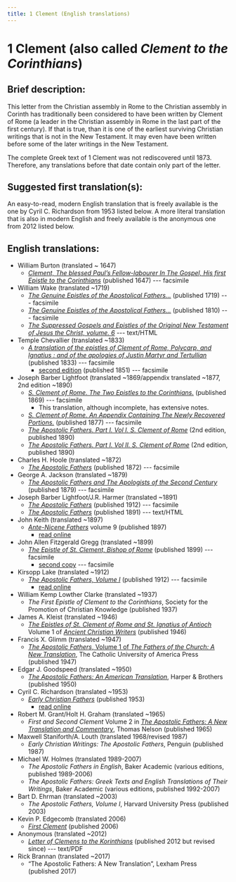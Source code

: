 ```yaml
---
title: 1 Clement (English translations)
---
```


# 1 Clement (also called *Clement to the Corinthians*)

## Brief description:

This letter from the Christian assembly in Rome to the Christian assembly in Corinth has traditionally been considered to have been written by Clement of Rome (a leader in the Christian assembly in Rome in the last part of the first century). If that is true, than it is one of the earliest surviving Christian writings that is not in the New Testament. It may even have been written before some of the later writings in the New Testament. 

The complete Greek text of 1 Clement was not rediscovered until 1873. Therefore, any translations before that date contain only part of the letter.

## Suggested first translation(s):

An easy-to-read, modern English translation that is freely available is the one by Cyril C. Richardson from 1953 listed below. A more literal translation that is also in modern English and freely available is the anonymous one from 2012 listed below.

## English translations:
* William Burton (translated ~ 1647)
  * [*Clement, The blessed Paul’s Fellow-labourer In The Gospel, His first Epistle to the Corinthians*](https://archive.org/details/ClementTheBlessedPaulsFellow-labourerInTheGospelHisFirstEpistleTo) (published 1647) --- facsimile
* William Wake (translated ~1719)
  * [*The Genuine Epistles of the Apostolical Fathers...*](https://archive.org/details/genuineepistleso1719wake) (published 1719) --- facsimile
  * [*The Genuine Epistles of the Apostolical Fathers...*](https://archive.org/details/genuineepistleso01wake) (published 1810) --- facsimile
  * [*The Suppressed Gospels and Epistles of the Original New Testament of Jesus the Christ, volume. 6*](http://www.gutenberg.org/ebooks/6512) --- text/HTML
* Temple Chevallier (translated ~1833)
  * [*A translation of the epistles of Clement of Rome, Polycarp, and Ignatius : and of the apologies of Justin Martyr and Tertullian*](https://archive.org/details/ATranslationOfTheEpistlesOfClement) (published 1833) --- facsimile
    * [second edition](https://archive.org/details/translationofepi00chev) (published 1851) --- facsimile
* Joseph Barber Lightfoot (translated ~1869/appendix translated ~1877, 2nd edition ~1890)
  * [*S. Clement of Rome. The Two Epistles to the Corinthians.*](https://archive.org/details/twoepistlestocor00clem) (published 1869) --- facsimile
    * This translation, although incomplete, has extensive notes.
  * [*S. Clement of Rome. An Appendix Containing The Newly Recovered Portions.*](https://archive.org/details/SClementOfRomeV2) (published 1877) --- facsimile
  * [*The Apostolic Fathers. Part I. Vol I. S. Clement of Rome*](https://archive.org/details/apostolicfathers0101clem) (2nd edition, published 1890)
  * [*The Apostolic Fathers. Part I. Vol II. S. Clement of Rome*](https://archive.org/details/p1apostolicfathe02clemuoft) (2nd edition, published 1890)
* Charles H. Hoole (translated ~1872)
  * [*The Apostolic Fathers*](https://archive.org/details/apostolicfather00hoolgoog) (published 1872) --- facsimile
* George A. Jackson (translated ~1879)
  * [*The Apostolic Fathers and The Apologists of the Second Century*](https://archive.org/details/theapostolicfath00jackuoft) (published 1879) --- facsimile
* Joseph Barber Lightfoot/J.R. Harmer (translated ~1891)
  * [*The Apostolic Fathers*](https://archive.org/details/a590752000clemuoft) (published 1912) --- facsimile
  * [*The Apostolic Fathers*](http://www.katapi.org.uk/ApostolicFathers/ApFathers-Contents.html) (published 1891) --- text/HTML
* John Keith (translated ~1897)
  * [*Ante-Nicene Fathers*](anf.html) volume 9 (published 1897)
    * [read online](http://www.ccel.org/ccel/schaff/anf09.xii.i.html)
* John Allen Fitzgerald Gregg (translated ~1899)
  * [*The Epistle of St. Clement, Bishop of Rome*](https://books.google.ca/books?id=ttsPAAAAYAAJ) (published 1899) --- facsimile
    * [second copy](https://archive.org/details/epistleofstcleme00clemuoft) --- facsimile
* Kirsopp Lake (translated ~1912)
  * [*The Apostolic Fathers, Volume I*](https://archive.org/details/apostolicfathers01lake) (published 1912) --- facsimile
    * [read online](1clement_lake.html)
* William Kemp Lowther Clarke (translated ~1937)
  * *The First Epistle of Clement to the Corinthians*, Society for the Promotion of Christian Knowledge (published 1937)
* James A. Kleist (translated ~1946)
  * [*The Epistles of St. Clement of Rome and St. Ignatius of Antioch*](ancientchristianwriters_1.html) Volume 1 of [*Ancient Christian Writers*](ancientchristianwriters.html) (published 1946)
* Francis X. Glimm (translated ~1947)
  * [*The Apostolic Fathers*, Volume 1 of *The Fathers of the Church: A New Translation*](https://archive.org/details/in.ernet.dli.2015.58476), The Catholic University of America Press (published 1947)
* Edgar J. Goodspeed (translated ~1950)
  * [*The Apostolic Fathers: An American Translation*](goodspeedapostolicfathers.html), Harper & Brothers (published 1950)
* Cyril C. Richardson (translated ~1953)
  * [*Early Christian Fathers*](ecf.html) (published 1953)
    * [read online](http://www.ccel.org/ccel/richardson/fathers.vi.i.html) 
* Robert M. Grant/Holt H. Graham (translated ~1965)
  * *First and Second Clement* Volume 2 in [*The Apostolic Fathers: A New Translation and Commentary*](apostolicfathersnewtranslationandcommentary.html), Thomas Nelson (published 1965)
* Maxwell Staniforth/A. Louth (translated 1968/revised 1987)
  * *Early Christian Writings: The Apostolic Fathers*, Penguin (published 1987)
* Michael W. Holmes (translated 1989-2007)
  * *The Apostolic Fathers in English*, Baker Academic (various editions, published 1989-2006)
  * *The Apostolic Fathers: Greek Texts and English Translations of Their Writings*, Baker Academic (various editions, published 1992-2007)
* Bart D. Ehrman (translated ~2003)
  * *The Apostolic Fathers, Volume I*, Harvard University Press (published 2003)
* Kevin P. Edgecomb (translated 2006)
  * [*First Clement*](1clement_edgecomb.html) (published 2006)
* Anonymous (translated ~2012)
  * [*Letter of Clemens to the Korinthians*](http://www.biblicalaudio.com/text/clement.pdf) (published 2012 but revised since) --- text/PDF
* Rick Brannan (translated ~2017)
  * “The Apostolic Fathers: A New Translation”, Lexham Press (published 2017)
